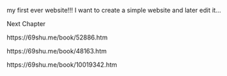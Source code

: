  my first ever website!!!
I want to create a simple website and later edit it... 





Next Chapter
<p>https://69shu.me/book/52886.htm</p>
<p>https://69shu.me/book/48163.htm</p>
<p>https://69shu.me/book/10019342.htm</p>
